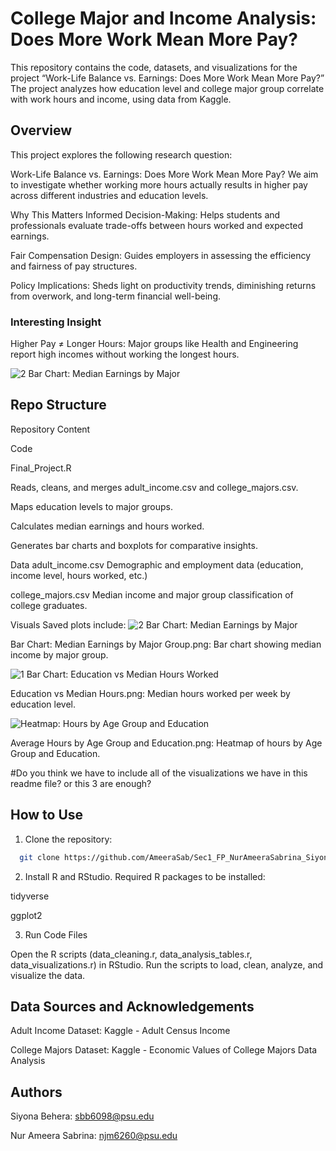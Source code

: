 
# College Major and Income Analysis: Does More Work Mean More Pay?

This repository contains the code, datasets, and visualizations for the project “Work-Life Balance vs. Earnings: Does More Work Mean More Pay?” The project analyzes how education level and college major group correlate with work hours and income, using data from Kaggle.

## Overview

This project explores the following research question:

Work-Life Balance vs. Earnings: Does More Work Mean More Pay?
We aim to investigate whether working more hours actually results in higher pay across different industries and education levels.

Why This Matters
Informed Decision-Making: Helps students and professionals evaluate trade-offs between hours worked and expected earnings.

Fair Compensation Design: Guides employers in assessing the efficiency and fairness of pay structures.

Policy Implications: Sheds light on productivity trends, diminishing returns from overwork, and long-term financial well-being.


### Interesting Insight

Higher Pay ≠ Longer Hours: Major groups like Health and Engineering report high incomes without working the longest hours. 

![2  Bar Chart: Median Earnings by Major](https://github.com/user-attachments/assets/1f773823-a215-4b45-89df-3361f9219f40)



## Repo Structure
 
Repository Content

Code

Final_Project.R

Reads, cleans, and merges adult_income.csv and college_majors.csv.

Maps education levels to major groups.

Calculates median earnings and hours worked.

Generates bar charts and boxplots for comparative insights.

Data
adult_income.csv
Demographic and employment data (education, income level, hours worked, etc.)

college_majors.csv
Median income and major group classification of college graduates.

Visuals
Saved plots include:
![2  Bar Chart: Median Earnings by Major](https://github.com/user-attachments/assets/480ff7b5-9aaa-41d0-9f7c-8bd07a1c072b)

Bar Chart: Median Earnings by Major Group.png: Bar chart showing median income by major group.


![1  Bar Chart: Education vs Median Hours Worked](https://github.com/user-attachments/assets/4647ceb3-b362-46d0-b340-5e7b102becaa)

Education vs Median Hours.png: Median hours worked per week by education level.


![Heatmap: Hours by Age Group and Education](https://github.com/user-attachments/assets/d8d55a03-2520-45c0-a011-d4a5e12ccce7)

Average Hours by Age Group and Education.png: Heatmap of hours by Age Group and Education. 

#Do you think we have to include all of the visualizations we have in this readme file? or this 3 are enough?

## How to Use

1. Clone the repository:

 ```bash
   git clone https://github.com/AmeeraSab/Sec1_FP_NurAmeeraSabrina_SiyonaBehera.git
   ```

2. Install R and RStudio. 
Required R packages to be installed:

  tidyverse

  ggplot2

3. Run Code Files
   
  Open the R scripts (data_cleaning.r, data_analysis_tables.r, data_visualizations.r) in RStudio.
  Run the scripts to load, clean, analyze, and visualize the data.

## Data Sources and Acknowledgements

Adult Income Dataset: Kaggle - Adult Census Income

College Majors Dataset: Kaggle - Economic Values of College Majors Data Analysis


## Authors

Siyona Behera: sbb6098@psu.edu

Nur Ameera Sabrina: njm6260@psu.edu
